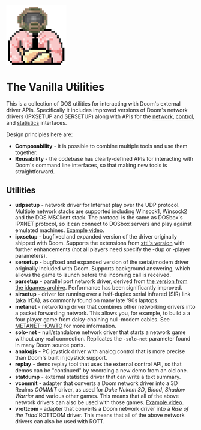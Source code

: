 
![vutils icon](vutils.png)

# The Vanilla Utilities

This is a collection of DOS utilities for interacting with Doom's external
driver APIs. Specifically it includes improved versions of Doom's network
drivers (IPXSETUP and SERSETUP) along with APIs for the
[network](https://doomwiki.org/wiki/Doom_networking_component#External_drivers),
[control](https://doomwiki.org/wiki/External_control_driver), and
[statistics](https://doomwiki.org/wiki/Statistics_driver) interfaces.

Design principles here are:

* **Composability** - it is possible to combine multiple tools and use them
together.
* **Reusability** - the codebase has clearly-defined APIs for interacting
with Doom's command line interfaces, so that making new tools is
straightforward.

## Utilities

* **udpsetup** - network driver for Internet play over the UDP protocol.
Multiple network stacks are supported including Winsock1, Winsock2 and the
DOS MSClient stack. The protocol is the same as DOSbox's IPXNET protocol,
so it can connect to DOSbox servers and play against emulated machines. 
[Example video](https://youtu.be/4L5wVLp5wVE). 
* **ipxsetup** - bugfixed and expanded version of the driver originally shipped
with Doom. Supports the extensions from [xttl's version](https://github.com/AXDOOMER/ipxsetup_xttl)
with further enhancements (not all players need specify the -dup or -player
parameters).
* **sersetup** - bugfixed and expanded version of the serial/modem driver
originally included with Doom. Supports background answering, which allows the
game to launch before the incoming call is received.
* **parsetup** - parallel port network driver, derived from
[the version from the idgames archive](https://www.doomworld.com/idgames/utils/serial/psetup11).
Performance has been significantly improved.
* **sirsetup** - driver for running over a half-duplex serial infrared (SIR)
link (aka IrDA), as commonly found on many late '90s laptops.
* **metanet** - networking driver that combines other networking drivers
into a packet forwarding network. This allows you, for example, to build a
a four player game from daisy-chaining null-modem cables.
See [METANET-HOWTO](METANET-HOWTO.md) for more information.
* **solo-net** - null/standalone network driver that starts a network game
without any real connection. Replicates the `-solo-net` parameter found in
many Doom source ports.
* **analogjs** - PC joystick driver with analog control that is more precise
than Doom's built in joystick support.
* **replay** - demo replay tool that uses the external control API, so that
demos can be "continued" by recording a new demo from an old one.
* **statdump** - external statistics driver that can write a text summary.
* **vcommit** - adapter that converts a Doom network driver into a 3D Realms
*COMMIT* driver, as used for *Duke Nukem 3D*, *Blood*, *Shadow Warrior*
and various other games. This means that all of the above network drivers
can also be used with those games.
[Example video](https://www.youtube.com/watch?v=qqdv999nMQc).
* **vrottcom** - adapter that converts a Doom network driver into a *Rise
of the Triad* ROTTCOM driver. This means that all of the above network
drivers can also be used with ROTT.
